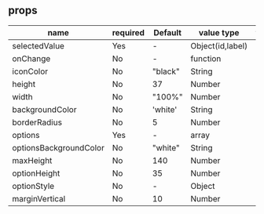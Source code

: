 ## props

| name                   | required | Default | value type       | value |
| ---------------------- | -------- | ------- | ---------------- | ----- |
| selectedValue          | Yes      | -       | Object(id,label) | -     |
| onChange               | No       | -       | function         | -     |
| iconColor              | No       | "black" | String           |       |
| height                 | No       | 37      | Number           | -     |
| width                  | No       | "100%"  | Number           | -     |
| backgroundColor        | No       | 'white' | String           | -     |
| borderRadius           | No       | 5       | Number           | -     |
| options                | Yes      | -       | array            | -     |
| optionsBackgroundColor | No       | "white" | String           | -     |
| maxHeight              | No       | 140     | Number           | -     |
| optionHeight           | No       | 35      | Number           | -     |
| optionStyle            | No       | -       | Object           | -     |
| marginVertical         | No       | 10      | Number           | -     |
